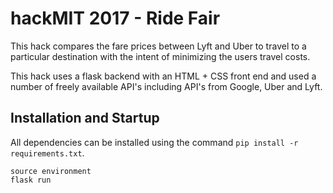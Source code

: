 # hackMIT 2017 - Ride Fair

This hack compares the fare prices between Lyft and Uber to travel to a 
particular destination with the intent of minimizing the users travel costs. 

This hack uses a flask backend with an HTML + CSS front end and used a number of
freely available API's including API's from Google, Uber and Lyft. 


## Installation and Startup
All dependencies can be installed using the command `pip install -r requirements.txt`. 
```
source environment
flask run
```
